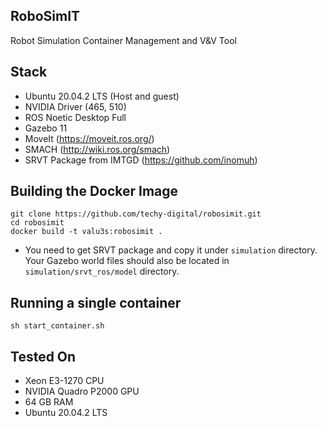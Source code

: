 ## RoboSimIT
Robot Simulation Container Management and V&V Tool

## Stack
- Ubuntu 20.04.2 LTS (Host and guest)
- NVIDIA Driver (465, 510)
- ROS Noetic Desktop Full
- Gazebo 11
- MoveIt (https://moveit.ros.org/)
- SMACH (http://wiki.ros.org/smach)
- SRVT Package from IMTGD (https://github.com/inomuh)

## Building the Docker Image
```
git clone https://github.com/techy-digital/robosimit.git
cd robosimit
docker build -t valu3s:robosimit .
```
- You need to get SRVT package and copy it under `simulation` directory. Your Gazebo world files should also be located in `simulation/srvt_ros/model` directory.

## Running a single container
```
sh start_container.sh
```

## Tested On
- Xeon E3-1270 CPU
- NVIDIA Quadro P2000 GPU
- 64 GB RAM
- Ubuntu 20.04.2 LTS
